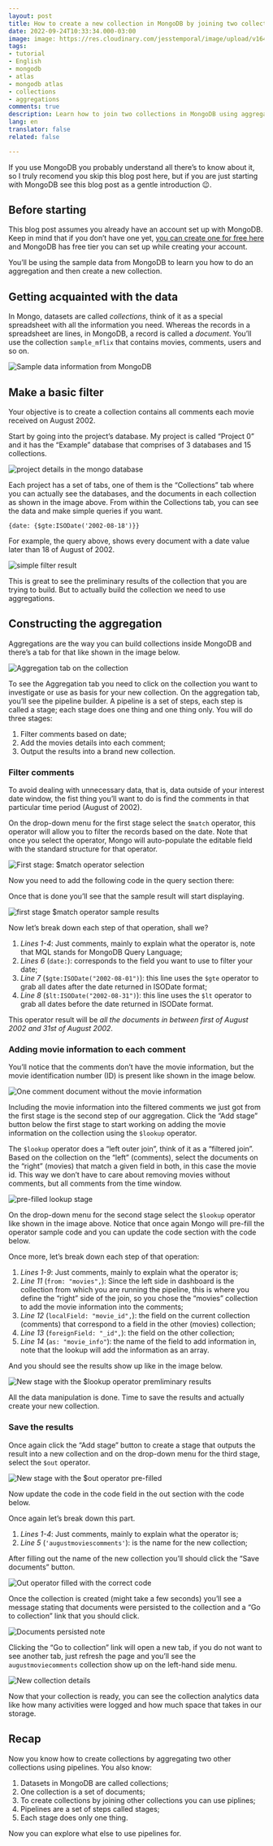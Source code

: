 ```yaml
---
layout: post
title: How to create a new collection in MongoDB by joining two collections
date: 2022-09-24T10:33:34.000-03:00
image: image: https://res.cloudinary.com/jesstemporal/image/upload/v1640360836/covers/tutorial_gfgm5n.png
tags:
- tutorial
- English
- mongodb
- atlas
- mongodb atlas
- collections
- aggregations
comments: true
description: Learn how to join two collections in MongoDB using aggregation
lang: en
translator: false
related: false

---
```


If you use MongoDB you probably understand all there’s to know about it, so I truly recomend you skip this blog post here, but if you are just starting with MongoDB see this blog post as a gentle introduction 😉.

## Before starting

This blog post assumes you already have an account set up with MongoDB. Keep in mind that if you don’t have one yet, [you can create one for free here](https://www.mongodb.com/cloud/atlas/register) and MongoDB has free tier you can set up while creating your account.

You’ll be using the sample data from MongoDB to learn you how to do an aggregation and then create a new collection. 

## Getting acquainted with the data

In Mongo, datasets are called *collections*, think of it as a special spreadsheet with all the information you need. Whereas the records in a spreadsheet are lines, in MongoDB, a record is called a *document*. You’ll use the collection `sample_mflix` that contains movies, comments, users and so on.

![Sample data information from MongoDB](https://res.cloudinary.com/jesstemporal/image/upload/v1664032162/mongodb/sample-data-mongodb-mflix_em8syi.jpg)

## Make a basic filter

Your objective is to create a collection contains all comments each movie received on August 2002.

Start by going into the project’s database. My project is called “Project 0” and it has the “Example” database that comprises of 3 databases and 15 collections.

![project details in the mongo database](https://res.cloudinary.com/jesstemporal/image/upload/v1664226998/mongodb/02-my-project-details-in-mongodb_cpd7a5.jpg)

Each project has a set of tabs, one of them is the “Collections” tab where you can actually see the databases, and the documents in each collection as shown in the image above. From within the Collections tab, you can see the data and make simple queries if you want.

```
{date: {$gte:ISODate('2002-08-18')}}
```

For example, the query above, shows every document with a date value later than 18 of August of 2002.

![simple filter result](https://res.cloudinary.com/jesstemporal/image/upload/v1664227018/mongodb/03-simple-filter-query-mongodb_udymc0.jpg)

This is great to see the preliminary results of the collection that you are trying to build. But to actually build the collection we need to use aggregations.

## Constructing the aggregation

Aggregations are the way you can build collections inside MongoDB and there’s a tab for that like shown in the image below.

![Aggregation tab on the collection](https://res.cloudinary.com/jesstemporal/image/upload/v1664227026/mongodb/04-aggregation-tab-for-mflix-comments_qvghve.png)

To see the Aggregation tab you need to click on the collection you want to investigate or use as basis for your new collection. On the aggregation tab, you’ll see the pipeline builder. A pipeline is a set of steps, each step is called a stage; each stage does one thing and one thing only. You will do three stages:

1. Filter comments based on date;
1. Add the movies details into each comment;
1. Output the results into a brand new collection.

### Filter comments

To avoid dealing with unnecessary data, that is, data outside of your interest date window, the fist thing you’ll want to do is find the comments in that particular time period (August of 2002).

On the drop-down menu for the first stage select the `$match` operator, this operator will allow you to filter the records based on the date. Note that once you select the operator, Mongo will auto-populate the editable field with the standard structure for that operator.

![First stage: $match operator selection](https://res.cloudinary.com/jesstemporal/image/upload/v1664230618/mongodb/05-match-operator-pre-filled-on-aggregation-stage_ddkexu.png)
 
Now you need to add the following code in the query section there:

<script src="https://gist.github.com/jtemporal/056a2fad3d8c3c2339f2f0f0fe26f80d.js"></script>

Once that is done you’ll see that the sample result will start displaying.

![first stage $match operator sample results](https://res.cloudinary.com/jesstemporal/image/upload/v1664230861/mongodb/06-preliminary-results-match-operator_ltitcl.png)

Now let’s break down each step of that operation, shall we?

1. *Lines 1-4*: Just comments, mainly to explain what the operator is, note that MQL stands for MongoDB Query Language;
1. *Lines 6* (`date:`): corresponds to the field you want to use to filter your date;
1. *Line 7* (`$gte:ISODate("2002-08-01")`): this line uses the `$gte` operator to grab all dates after the date returned in ISODate format; 
1. *Line 8* (`$lt:ISODate("2002-08-31")`): this line uses the `$lt` operator to grab all dates before the date returned in ISODate format.

This operator result will be *all the documents in between first of August 2002 and 31st of August 2002*.

### Adding movie information to each comment

You’ll notice that the comments don’t have the movie information, but the movie identification number (ID) is present like shown in the image below.

![One comment document without the movie information](https://res.cloudinary.com/jesstemporal/image/upload/v1664230868/mongodb/07-one-comment-record-from-mongodb_qv98s8.jpg)

Including the movie information into the filtered comments we just got from the first stage is the second step of our aggregation. Click the “Add stage” button below the first stage to start working on adding the movie information on the collection using the `$lookup` operator.

The `$lookup` operator does a “left outer join”, think of it as a “filtered join”. Based on the collection on the “left” (comments), select the documents on the “right” (movies) that match a given field in both, in this case the movie id. This way we don’t have to care about removing movies without comments, but all comments from the time window.

![pre-filled lookup stage](https://res.cloudinary.com/jesstemporal/image/upload/v1664230905/mongodb/08-lookup-stage-added-pre-filled_q6kdg1.png)

On the drop-down menu for the second stage select the `$lookup` operator like shown in the image above. Notice that once again Mongo will pre-fill the operator sample code and you can update the code section with the code below.

<script src="https://gist.github.com/jtemporal/43336d966c612007b68bb304d6ccb9e9.js"></script>

Once more, let’s break down each step of that operation:

1. *Lines 1-9*: Just comments, mainly to explain what the operator is;
1. *Line 11* (`from: "movies",`): Since the left side in dashboard is the collection from which you are running the pipeline, this is where you define the “right” side of the join, so you chose the “movies” collection to add the movie information into the comments;
1. *Line 12* (`localField: "movie_id",`): the field on the current collection (comments) that correspond to a field in the other (movies) collection;
1. *Line 13* (`foreignField: "_id",`): the field on the other collection;
1. *Line 14* (`as: "movie_info"`): the name of the field to add information in, note that the lookup will add the information as an array.

And you should see the results show up like in the image below.

![New stage with the $lookup operator premliminary results](https://res.cloudinary.com/jesstemporal/image/upload/v1664233089/mongodb/09-preliminary-results-lookup-operator_evgamh.png)

All the data manipulation is done. Time to save the results and actually create your new collection.

### Save the results

Once again click the “Add stage” button to create a stage that outputs the result into a new collection and on the drop-down menu for the third stage, select the `$out` operator.

![New stage with the $out operator pre-filled](https://res.cloudinary.com/jesstemporal/image/upload/v1664233091/mongodb/10-pre-filled-out-operator_fdm7eo.png)

Now update the code in the code field in the out section with the code below.

<script src="https://gist.github.com/jtemporal/84f28ec4d148c83c627b0c9642378e13.js"></script>

Once again let’s break down this part.

1. *Lines 1-4*: Just comments, mainly to explain what the operator is;
1. *Line 5* (`'augustmoviescomments'`): is the name for the new collection;

After filling out the name of the new collection you’ll should click the “Save documents” button.

![Out operator filled with the correct code](https://res.cloudinary.com/jesstemporal/image/upload/v1664233827/mongodb/11-out-operator-with-save-documents-button_zousvw.png)

Once the collection is created (might take a few seconds) you’ll see a message stating that documents were persisted to the collection and a “Go to collection” link that you should click.

![Documents persisted note](https://res.cloudinary.com/jesstemporal/image/upload/v1664233828/mongodb/12-out-operator-saved-documents_afzssm.png)

Clicking the “Go to collection” link will open a new tab, if you do not want to see another tab, just refresh the page and you’ll see the `augustmoviecomments` collection show up on the left-hand side menu.

![New collection details](https://res.cloudinary.com/jesstemporal/image/upload/v1664235178/mongodb/13-final-collection-result_xv262x.png)

Now that your collection is ready, you can see the collection analytics data like how many activities were logged and how much space that takes in our storage.

## Recap

Now you know how to create collections by aggregating two other collections using pipelines. You also know:

1. Datasets in MongoDB are called collections;
1. One collection is a set of documents;
1. To create collections by joining other collections you can use piplines;
1. Pipelines are a set of steps called stages;
1. Each stage does only one thing.

Now you can explore what else to use pipelines for.